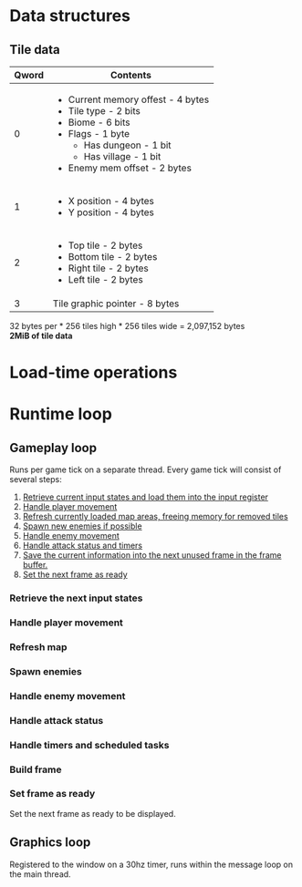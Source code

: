 # Data structures
## Tile data
| Qword | Contents |
|-------|----------|
| 0 | <ul><li>Current memory offest - 4 bytes</li><li>Tile type - 2 bits</li><li>Biome - 6 bits</li><li><div>Flags - 1 byte</div><ul><li>Has dungeon - 1 bit</li><li>Has village - 1 bit</ul></li><li>Enemy mem offset - 2 bytes</li></ul> | 
| 1 | <ul><li>X position - 4 bytes</li><li>Y position - 4 bytes</li></ul> |
| 2 | <ul><li>Top tile - 2 bytes</li><li>Bottom tile - 2 bytes</li><li>Right tile - 2 bytes</li><li>Left tile - 2 bytes</li></ul> |
| 3 | Tile graphic pointer - 8 bytes |

32 bytes per * 256 tiles high * 256 tiles wide = 2,097,152 bytes  
**2MiB of tile data**

# Load-time operations

# Runtime loop
## Gameplay loop
Runs per game tick on a separate thread. Every game tick will consist of several steps:
1. [Retrieve current input states and load them into the input register](#retrieve-the-next-input-states)
2. [Handle player movement](#handle-player-movement)
3. [Refresh currently loaded map areas, freeing memory for removed tiles](#refresh-map)
4. [Spawn new enemies if possible](#spawn-enemies)
5. [Handle enemy movement](#handle-enemy-movement)
6. [Handle attack status and timers](#handle-timers-and-scheduled-tasks)
7. [Save the current information into the next unused frame in the frame buffer.](#build-frame)
8. [Set the next frame as ready](#set-frame-as-ready)

### Retrieve the next input states
### Handle player movement
### Refresh map
### Spawn enemies
### Handle enemy movement
### Handle attack status
### Handle timers and scheduled tasks
### Build frame
### Set frame as ready
Set the next frame as ready to be displayed.

## Graphics loop
Registered to the window on a 30hz timer, runs within the message loop on the main thread.